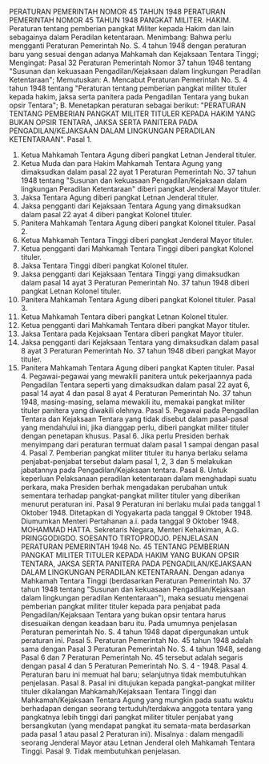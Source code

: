  PERATURAN PEMERINTAH NOMOR 45 TAHUN 1948 PERATURAN PEMERINTAH NOMOR 45 TAHUN 1948 PANGKAT MILITER. HAKIM. Peraturan tentang pemberian pangkat Militer kepada Hakim dan lain sebagainya dalam Peradilan ketentaraan.
Menimbang:
 Bahwa perlu mengganti Peraturan Pemerintah No. S. 4 tahun 1948 dengan peraturan baru yang sesuai dengan adanya Mahkamah dan Kejaksaan Tentara Tinggi;
Mengingat:
 Pasal 32 Peraturan Pemerintah Nomor 37 tahun 1948 tentang "Susunan dan kekuasaan Pengadilan/Kejaksaan dalam lingkungan Peradilan Ketentaraan"; Memutuskan: A. Mencabut Peraturan Pemerintah No. S. 4 tahun 1948 tentang "Peraturan tentang pemberian pangkat militer tituler kepada hakim, jaksa serta panitera pada Pengadilan Tentara yang bukan opsir Tentara"; B. Menetapkan peraturan sebagai berikut: "PERATURAN TENTANG PEMBERIAN PANGKAT MILITER TITULER KEPADA HAKIM YANG BUKAN OPSIR TENTARA, JAKSA SERTA PANITERA PADA PENGADILAN/KEJAKSAAN DALAM LINGKUNGAN PERADILAN KETENTARAAN". Pasal 1.
1. Ketua Mahkamah Tentara Agung diberi pangkat Letnan Jenderal tituler.
2. Ketua Muda dan para Hakim Mahkamah Tentara Agung yang dimaksudkan dalam pasal 22 ayat 1 Peraturan Pemerintah No. 37 tahun 1948 tentang "Susunan dan kekuasaan Pengadilan/Kejaksaan dalam lingkungan Peradilan Ketentaraan" diberi pangkat Jenderal Mayor tituler.
3. Jaksa Tentara Agung diberi pangkat Letnan Jenderal tituler.
4. Jaksa pengganti dari Kejaksaan Tentara Agung yang dimaksudkan dalam pasal 22 ayat 4 diberi pangkat Kolonel tituler.
5. Panitera Mahkamah Tentara Agung diberi pangkat Kolonel tituler. Pasal 2.
1. Ketua Mahkamah Tentara Tinggi diberi pangkat Jenderal Mayor tituler.
2. Ketua pengganti dari Mahkamah Tentara Tinggi diberi pangkat Kolonel tituler.
3. Jaksa Tentara Tinggi diberi pangkat Kolonel tituler.
4. Jaksa pengganti dari Kejaksaan Tentara Tinggi yang dimaksudkan dalam pasal 14 ayat 3 Peraturan Pemerintah No. 37 tahun 1948 diberi pangkat Letnan Kolonel tituler.
5. Panitera Mahkamah Tentara Agung diberi pangkat Kolonel tituler. Pasal 3.
1. Ketua Mahkamah Tentara diberi pangkat Letnan Kolonel tituler.
2. Ketua pengganti dari Mahkamah Tentara diberi pangkat Mayor tituler.
3. Jaksa Tentara pada Kejaksaan Tentara diberi pangkat Mayor tituler.
4. Jaksa pengganti dari Kejaksaan Tentara yang dimaksudkan dalam pasal 8 ayat 3 Peraturan Pemerintah No. 37 tahun 1948 diberi pangkat Mayor tituler.
5. Panitera Mahkamah Tentara Agung diberi pangkat Kapten tituler. Pasal 4. Pegawai-pegawai yang mewakili panitera untuk pekerjaannya pada Pengadilan Tentara seperti yang dimaksudkan dalam pasal 22 ayat 6, pasal 14 ayat 4 dan pasal 8 ayat 4 Peraturan Pemerintah No. 37 tahun 1948, masing-masing, selama mewakili itu, memakai pangkat militer tituler panitera yang diwakili olehnya. Pasal 5. Pegawai pada Pengadilan Tentara dan Kejaksaan Tentara yang tidak disebut dalam pasal-pasal yang mendahului ini, jika dianggap perlu, diberi pangkat militer tituler dengan penetapan khusus. Pasal 6. Jika perlu Presiden berhak menyimpang dari peraturan termuat dalam pasal 1 sampai dengan pasal 4. Pasal 7. Pemberian pangkat militer tituler itu hanya berlaku selama penjabat-penjabat tersebut dalam pasal 1, 2, 3 dan 5 melakukan jabatannya pada Pengadilan/Kejaksaan tentara. Pasal 8. Untuk keperluan Pelaksanaan peradilan ketentaraan dalam menghadapi suatu perkara, maka Presiden berhak mengadakan perubahan untuk sementara terhadap pangkat-pangkat militer tituler yang diberikan menurut peraturan ini. Pasal 9 Peraturan ini berlaku mulai pada tanggal 1 Oktober 1948. Ditetapkan di Yogyakarta pada tanggal 9 Oktober 1948. Diumumkan Menteri Pertahanan a.i. pada tanggal 9 Oktober 1948. MOHAMMAD HATTA. Sekretaris Negara, Menteri Kehakiman, A.G. PRINGGODIGDO. SOESANTO TIRTOPRODJO. PENJELASAN PERATURAN PEMERINTAH 1948 No. 45 TENTANG PEMBERIAN PANGKAT MILITER TITULER KEPADA HAKIM YANG BUKAN OPSIR TENTARA, JAKSA SERTA PANITERA PADA PENGADILAN/KEJAKSAAN DALAM LINGKUNGAN PERADILAN KETENTARAAN. Dengan adanya Mahkamah Tentara Tinggi (berdasarkan Peraturan Pemerintah No. 37 tahun 1948 tentang "Susunan dan kekuasaan Pengadilan/Kejaksaan dalam lingkungan peradilan Kententaraan"), maka sesuatu mengenai pemberian pangkat militer tituler kepada para penjabat pada Pengadilan/Kejaksaan Tentara yang bukan opsir tentara harus disesuaikan dengan keadaan baru itu. Pada umumnya penjelasan Peraturan pemerintah No. S. 4 tahun 1948 dapat dipergunakan untuk peraturan ini. Pasal 5. Peraturan Pemerintah No. 45 tahun 1948 adalah sama dengan Pasal 3 Peraturan Pemerintah No. S. 4 tahun 1948, sedang Pasal 6 dan 7 Peraturan Pemerintah No. 45 tersebut adalah segaris dengan pasal 4 dan 5 Peraturan Pemerintah No. S. 4 - 1948. Pasal 4. Peraturan baru ini memuat hal baru; selanjutnya tidak membutuhkan penjelasan. Pasal 8. Pasal ini ditujukan kepada pangkat-pangkat militer tituler dikalangan Mahkamah/Kejaksaan Tentara Tinggi dan Mahkamah/Kejaksaan Tentara Agung yang mungkin pada suatu waktu berhadapan dengan seorang tertuduh/terdakwa anggota tentara yang pangkatnya lebih tinggi dari pangkat militer tituler penjabat yang bersangkutan (yang mendapat pangkat itu semata-mata berdasarkan pada pasal 1 atau pasal 2 Peraturan ini). Misalnya : dalam mengadili seorang Jenderal Mayor atau Letnan Jenderal oleh Mahkamah Tentara Tinggi. Pasal 9. Tidak membutuhkan penjelasan.